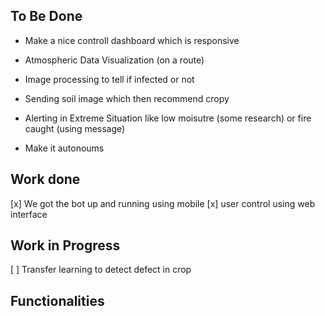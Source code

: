 ## To Be Done
- Make a nice controll dashboard which is responsive
- Atmospheric Data Visualization (on a route)

- Image processing to tell if infected or not
- Sending soil image which then recommend cropy
- Alerting in Extreme Situation like low moisutre (some research) or fire caught (using message)
- Make it autonoums


## Work done
[x] We got the bot up and running using mobile
[x] user control using web interface


## Work in Progress
[ ] Transfer learning to detect defect in crop


## Functionalities
